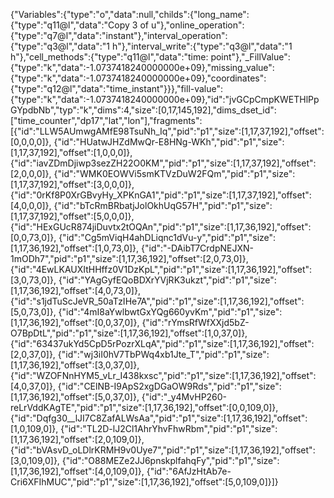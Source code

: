 {"Variables":{"type":"o","data":null,"childs":{"long_name":{"type":"q11@l","data":"Copy 3 of u"},"online_operation":{"type":"q7@l","data":"instant"},"interval_operation":{"type":"q3@l","data":"1 h"},"interval_write":{"type":"q3@l","data":"1 h"},"cell_methods":{"type":"q11@l","data":"time: point"},"_FillValue":{"type":"k","data":-1.0737418240000000e+09},"missing_value":{"type":"k","data":-1.0737418240000000e+09},"coordinates":{"type":"q12@l","data":"time_instant"}}},"fill-value":{"type":"k","data":-1.0737418240000000e+09},"id":"jvGCpCmpKWETHlPpGYpdbNb","typ":"k","dims":4,"size":[0,17,145,192],"dims_dset_id":["time_counter","dp17","lat","lon"],"fragments":[{"id":"LLW5AUmwgAMfE98TsuNh_Iq","pid":"p1","size":[1,17,37,192],"offset":[0,0,0,0]},
{"id":"HUatwJHZdMwQr-E8HNg-WKh","pid":"p1","size":[1,17,37,192],"offset":[1,0,0,0]},
{"id":"iavZDmDjiwp3sezZH22O0KM","pid":"p1","size":[1,17,37,192],"offset":[2,0,0,0]},
{"id":"WMK0EOWVi5smKTVzDuW2FQm","pid":"p1","size":[1,17,37,192],"offset":[3,0,0,0]},
{"id":"0rKf8P0XrGBvyHy_XPKnGA1","pid":"p1","size":[1,17,37,192],"offset":[4,0,0,0]},
{"id":"bTcRmBRbatjJolOkhUqG57H","pid":"p1","size":[1,17,37,192],"offset":[5,0,0,0]},
{"id":"HExGUcR874jiDuvtx2tOQAn","pid":"p1","size":[1,17,36,192],"offset":[0,0,73,0]},
{"id":"Cg5mViqH4ahDLiqnc1dVu-y","pid":"p1","size":[1,17,36,192],"offset":[1,0,73,0]},
{"id":"-DAibT7CrdpNEJXN-1mODh7","pid":"p1","size":[1,17,36,192],"offset":[2,0,73,0]},
{"id":"4EwLKAUXItHHffz0V1DzKpL","pid":"p1","size":[1,17,36,192],"offset":[3,0,73,0]},
{"id":"YAgGyfEQoBDXrYVjRK3ukzt","pid":"p1","size":[1,17,36,192],"offset":[4,0,73,0]},
{"id":"s1jdTuScJeVR_50aTzIHe7A","pid":"p1","size":[1,17,36,192],"offset":[5,0,73,0]},
{"id":"4mI8aYwlbwtGxYQg660yvKm","pid":"p1","size":[1,17,36,192],"offset":[0,0,37,0]},
{"id":"rYmsRfWfXXjd5bZ-O7BpDtL","pid":"p1","size":[1,17,36,192],"offset":[1,0,37,0]},
{"id":"63437ukYd5CpD5rPozrXLqA","pid":"p1","size":[1,17,36,192],"offset":[2,0,37,0]},
{"id":"wj3iI0hV7TbPWq4xb1Jte_T","pid":"p1","size":[1,17,36,192],"offset":[3,0,37,0]},
{"id":"WZOFNnHYM5_vLr_I438kxsc","pid":"p1","size":[1,17,36,192],"offset":[4,0,37,0]},
{"id":"CElNB-I9ApS2xgDGaOW9Rds","pid":"p1","size":[1,17,36,192],"offset":[5,0,37,0]},
{"id":"_y4MvHP260-reLrVddKAgTE","pid":"p1","size":[1,17,36,192],"offset":[0,0,109,0]},
{"id":"Dqfg30__lJI7C8ZafALWsAa","pid":"p1","size":[1,17,36,192],"offset":[1,0,109,0]},
{"id":"TL2D-lJ2Cl1AhrYhvFhwRbm","pid":"p1","size":[1,17,36,192],"offset":[2,0,109,0]},
{"id":"bVAsvD_oLDlrKRMH9v0Uye7","pid":"p1","size":[1,17,36,192],"offset":[3,0,109,0]},
{"id":"O88MEZe2JJ6pnskplfahqFy","pid":"p1","size":[1,17,36,192],"offset":[4,0,109,0]},
{"id":"6AfJzHtAb7e-Cri6XFIhMUC","pid":"p1","size":[1,17,36,192],"offset":[5,0,109,0]}]}